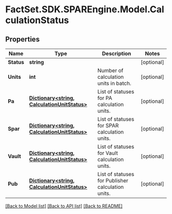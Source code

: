 # FactSet.SDK.SPAREngine.Model.CalculationStatus

## Properties

Name | Type | Description | Notes
------------ | ------------- | ------------- | -------------
**Status** | **string** |  | [optional] 
**Units** | **int** | Number of calculation units in batch. | [optional] 
**Pa** | [**Dictionary&lt;string, CalculationUnitStatus&gt;**](CalculationUnitStatus.md) | List of statuses for PA calculation units. | [optional] 
**Spar** | [**Dictionary&lt;string, CalculationUnitStatus&gt;**](CalculationUnitStatus.md) | List of statuses for SPAR calculation units. | [optional] 
**Vault** | [**Dictionary&lt;string, CalculationUnitStatus&gt;**](CalculationUnitStatus.md) | List of statuses for Vault calculation units. | [optional] 
**Pub** | [**Dictionary&lt;string, CalculationUnitStatus&gt;**](CalculationUnitStatus.md) | List of statuses for Publisher calculation units. | [optional] 

[[Back to Model list]](../README.md#documentation-for-models) [[Back to API list]](../README.md#documentation-for-api-endpoints) [[Back to README]](../README.md)

